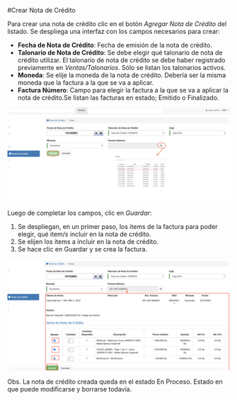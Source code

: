 #Crear Nota de Crédito

Para crear una nota de crédito clic en el botón *Agregar Nota de Crédito* del listado.
Se despliega una interfaz con los campos necesarios para crear:

- **Fecha de Nota de Crédito**: Fecha de emisión de la nota de crédito.
- **Talonario de Nota de Crédito**: Se debe elegir qué talonario de nota de crédito utilizar. El talonario
de nota de crédito se debe haber registrado previamente en *Ventas/Talonarios*. Sólo se listan los talonarios activos.
- **Moneda**: Se elije la moneda de la nota de crédito. Debería ser la misma moneda que la factura a la que se va a aplicar.
- **Factura Número**: Campo para elegir la factura a la que se va a aplicar la nota de crédito.Se listan las facturas en estado; Emitido o Finalizado.

![Crear Nota Credito](img/crear_nota_de_credito.png)

Luego de completar los campos, clic en *Guardar*:

1. Se despliegan, en un primer paso, los items de la factura para poder elegir, qué item/s incluir en la
nota de crédito.
2. Se elijen los items a incluir en la nota de crédito.
3. Se hace clic en Guardar y se crea la factura.

![Elegir Items](img/elegir_items.png)

Obs. La nota de crédito creada queda en el estado En Proceso. Estado en que puede modificarse y borrarse todavía.


